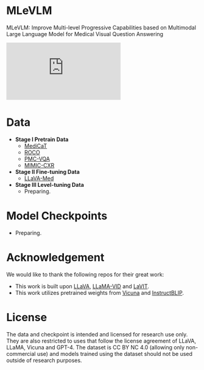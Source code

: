 # MLeVLM
MLeVLM: Improve Multi-level Progressive Capabilities based on Multimodal Large Language Model for Medical Visual Question Answering

![image](https://raw.githubusercontent.com/RyannChenOO/MLeVLM/main/imgs/model.pdf)

# Data

- **Stage I Pretrain Data** 
    - [MediCaT](https://github.com/allenai/medicat)
    - [ROCO](https://github.com/razorx89/roco-dataset)
    - [PMC-VQA](https://github.com/xiaoman-zhang/PMC-VQA)
    - [MIMIC-CXR](https://www.physionet.org/content/mimic-cxr/2.0.0/)
- **Stage II Fine-tuning Data**
    - [LLaVA-Med](https://github.com/microsoft/LLaVA-Med)
- **Stage III Level-tuning Data**
    - Preparing.

# Model Checkpoints

- Preparing.

# Acknowledgement

We would like to thank the following repos for their great work:

- This work is built upon [LLaVA](https://github.com/haotian-liu/LLaVA), [LLaMA-VID](https://github.com/dvlab-research/LLaMA-VID) and [LaVIT](https://github.com/jy0205/LaVIT).
- This work utilizes pretrained weights from [Vicuna](https://github.com/lm-sys/FastChat) and [InstructBLIP](https://github.com/salesforce/LAVIS).

# License

The data and checkpoint is intended and licensed for research use only. They are also restricted to uses that follow the license agreement of LLaVA, LLaMA, Vicuna and GPT-4. The dataset is CC BY NC 4.0 (allowing only non-commercial use) and models trained using the dataset should not be used outside of research purposes.